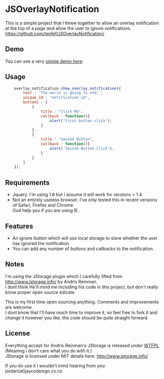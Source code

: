 # JSOverlayNotification

This is a simple project that I threw together to allow an overlay notification at the top of a page and allow the user to ignore notifications.    
https://github.com/tenfef/JSOverlayNotification/    

## Demo
You can see a very [simple demo here](http://www.jaycodesign.co.nz/wp-content/uploads/demos/JSOverlayNotification/Example.html):    



## Usage
```javascript
	overlay_notification.show_overlay_notification({
		text : 'The world is going to end.',
		unique_id : "notification_id",
		buttons : [
			{
				title : "Click Me",
				callback : function(){
					alert('First button click');
				}						
			},
			{
				title : "Second Button",
				callback : function(){
					alert('Second Button Click');
				}						
			}
		]
	});
```
## Requirements
* Jquery.
I'm using 1.6 but I assume it will work for versions > 1.4
* Not an entirely useless browser.
I've only tested this in recent versions of Safari, Firefox and Chrome.   
God help you if you are using IE.

## Features
* An ignore button which will use local storage to store whether the user has ignored the notification.
* You can add any number of buttons and callbacks to the notification.

## Notes
I'm using the JStorage plugin which I carefully lifted from http://www.jstorage.info/ by Andris Reinman.    
I dont think He'll mind me including his code in this project, but don't really know proper open source edicate.

This is my first time open sourcing anything. Comments and improvements are welcome.    
I dont know that I'll have much time to improve it, so feel free to fork it and change it however you like, the code should be quite straight forward.


## License

Everything accept for Andris Reinman's JStorage is released under [WTFPL](http://en.wikipedia.org/wiki/WTFPL) (Meaning i don't care what you do with it.)        
JStorage is licensed under MIT details here: http://www.jstorage.info/

If you do use it I wouldn't mind hearing from you: jordan(at)jaycodesign.co.nz